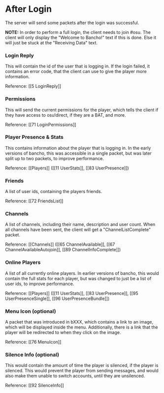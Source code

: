 # After Login

The server will send some packets after the login was successful.

**NOTE:**
In order to perform a full login, the client needs to join #osu.
The client will only display the "Welcome to Bancho!" text if this is done.
Else it will just be stuck at the "Receiving Data" text.

### Login Reply

This will contain the id of the user that is logging in. If the login failed, it contains an error
code, that the client can use to give the player more information.

Reference: [[5 LoginReply]]

### Permissions

This will send the current permissions for the player, which tells the client if they have access to
osu!direct, if they are a BAT, and more.

Reference: [[71 LoginPermissions]]

### Player Presence & Stats

This contains information about the player that is logging in. In the early versions of bancho, this
was accessible in a single packet, but was later split up to two packets, to improve performance.

Reference: [[Players]] ([[11 UserStats]], [[83 UserPresence]])

### Friends

A list of user ids, containing the players friends.

Reference: [[72 FriendsList]]

### Channels

A list of channels, including their name, description and user count.
When all channels have been sent, the client will get a "ChannelListComplete" packet.

Reference: [[Channels]] ([[65 ChannelAvailable]], [[67 ChannelAvailableAutojoin]], [[89 ChannelInfoComplete]])

### Online Players

A list of all currently online players. In earlier versions of bancho, this would contain the full stats
for each player, but was changed to just be a list of user ids, to improve performance.

Reference: [[Players]] ([[11 UserStats]], [[83 UserPresence]], [[95 UserPresenceSingle]], [[96 UserPresenceBundle]])

### Menu Icon (optional)

A packet that was introduced in bXXX, which contains a link to an image, which will be displayed
inside the menu. Additionally, there is a link that the player will be redirected to when they click
on the image.

Reference: [[76 MenuIcon]]

### Silence Info (optional)

This would contain the amount of time the player is silenced, if the player is silenced. This would prevent
the player from sending messages, and would also make them unable to switch accounts, until they are unsilenced.

Reference: [[92 SilenceInfo]]